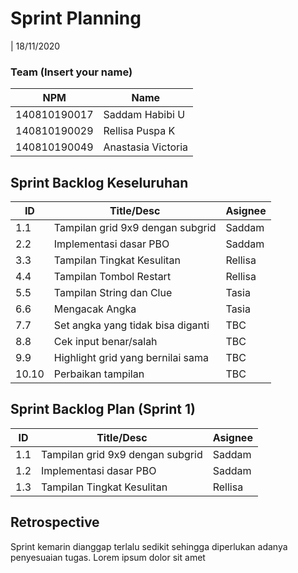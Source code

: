 # Sprint Planning 
| 18/11/2020

### Team (Insert your name)
| NPM           | Name               |
| ------------- |--------------------|
| 140810190017  | Saddam Habibi U    |
| 140810190029  | Rellisa Puspa K    |
| 140810190049  | Anastasia Victoria |

## Sprint Backlog Keseluruhan 
| ID  | Title/Desc | Asignee | 
| --- | ---------- | ------- | 
| 1.1 | Tampilan grid 9x9 dengan subgrid | Saddam | 
| 2.2 | Implementasi dasar PBO | Saddam | 
| 3.3 | Tampilan Tingkat Kesulitan | Rellisa |
| 4.4 | Tampilan Tombol Restart | Rellisa |
| 5.5 | Tampilan String dan Clue | Tasia |
| 6.6 | Mengacak Angka | Tasia |
| 7.7 | Set angka yang tidak bisa diganti | TBC |
| 8.8 | Cek input benar/salah | TBC |
| 9.9 | Highlight grid yang bernilai sama | TBC |
| 10.10 | Perbaikan tampilan | TBC |

## Sprint Backlog Plan (Sprint 1)
| ID  | Title/Desc | Asignee | 
| --- | ---------- | ------- | 
| 1.1 | Tampilan grid 9x9 dengan subgrid | Saddam | 
| 1.2 | Implementasi dasar PBO | Saddam | 
| 1.3 | Tampilan Tingkat Kesulitan | Rellisa |

## Retrospective 

Sprint kemarin dianggap terlalu sedikit sehingga diperlukan adanya penyesuaian tugas. Lorem ipsum dolor sit amet
